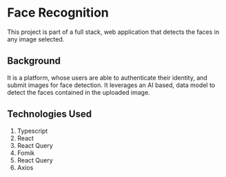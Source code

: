# Face Recognition

This project is part of a full stack, web application that detects the faces in any image selected.

## Background
It is a platform, whose users are able to authenticate their identity, and submit images for face detection. It leverages an AI based, data model to detect the faces contained in the uploaded image.

## Technologies Used
1. Typescript
2. React
3. React Query
4. Fomik
5. React Query
6. Axios
   
   


